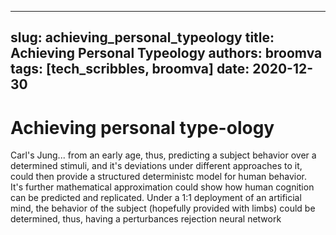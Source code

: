 
---
slug: achieving_personal_typeology
title: Achieving Personal Typeology
authors: broomva
tags: [tech_scribbles, broomva]
date: 2020-12-30
---

# Achieving personal type-ology

Carl's Jung... from an early age, thus, predicting a subject behavior over a determined stimuli, and it's deviations under different approaches to it, could then provide a structured deterministc model for human behavior. It's further mathematical approximation could show how human cognition can be predicted and replicated. Under a 1:1 deployment of an artificial mind, the behavior of the subject (hopefully provided with limbs) could be determined, thus, having a perturbances rejection neural network